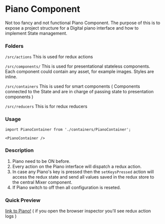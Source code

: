 # Piano Component

Not too fancy and not functional Piano Component. The purpose of this is to expose a project structure for a Digital piano interface and how to implement State management.

### Folders
`/src/actions`
  This is used for redux actions

`/src/components/`
  This is used for presentational stateless components. Each component could contain any asset, for example images. Styles are inline.

`/src/containers`
  This is used for smart components ( Components connected to the State and are in charge of passing state to presentation components )

`/src/reducers`
  This is for redux reducers

### Usage

```
import PianoContainer from './containers/PianoContainer';

<PianoContainer />
```

### Description

1. Piano need to be ON before.
2. Every action on the Piano interface will dispatch a redux action.
3. In case any Piano's key is pressed then the `setKeysPressed` action will access the redux state and send all values saved in the redux store to the central Mixer component.
4. If Piano switch to off then all configuration is reseted.

### Quick Preview
[link to Piano!](https://exercise-5-adzpprbaup.now.sh) ( if you open the browser inspector you'll see redux action logs )